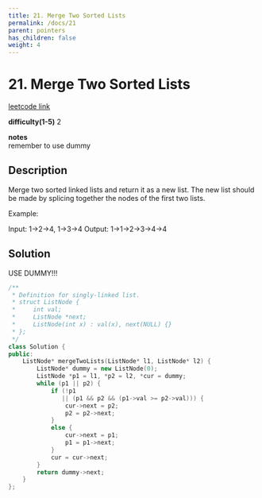 ```yaml
---
title: 21. Merge Two Sorted Lists
permalink: /docs/21
parent: pointers
has_children: false
weight: 4
---
```

# 21. Merge Two Sorted Lists
[leetcode link](https://leetcode.com/problems/merge-two-sorted-lists/)

**difficulty(1-5)** 
2

**notes**   
remember to use dummy

## Description
Merge two sorted linked lists and return it as a new list. The new list should be made by splicing together the nodes of the first two lists.

Example:

Input: 1->2->4, 1->3->4
Output: 1->1->2->3->4->4

## Solution

USE DUMMY!!!

```c++
/**
 * Definition for singly-linked list.
 * struct ListNode {
 *     int val;
 *     ListNode *next;
 *     ListNode(int x) : val(x), next(NULL) {}
 * };
 */
class Solution {
public:
    ListNode* mergeTwoLists(ListNode* l1, ListNode* l2) {
        ListNode* dummy = new ListNode(0);
        ListNode *p1 = l1, *p2 = l2, *cur = dummy;
        while (p1 || p2) {
            if (!p1
               || (p1 && p2 && (p1->val >= p2->val))) {
                cur->next = p2;
                p2 = p2->next;
            }
            else {
                cur->next = p1;
                p1 = p1->next;
            }
            cur = cur->next;
        }
        return dummy->next;
    }
};
```

<!-- 
Default label
{: .label }

Blue label
{: .label .label-blue }

Stable
{: .label .label-green }

New release
{: .label .label-purple }

Coming soon
{: .label .label-yellow }

Deprecated
{: .label .label-red } -->
